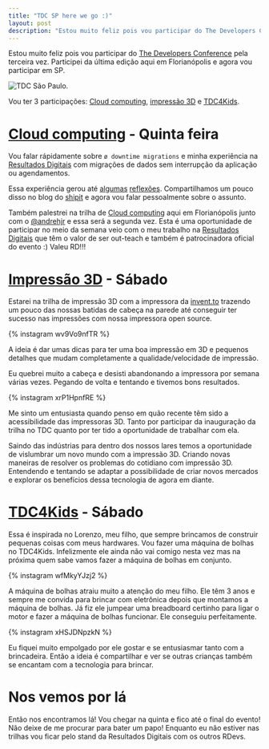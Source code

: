 ```yaml
---
title: "TDC SP here we go :)"
layout: post
description: "Estou muito feliz pois vou participar do The Developers Conference pela terceira vez. Participei da última edição aqui em Florianópolis e agora vou participa..."
---
```

Estou muito feliz pois vou participar do [The Developers Conference](http://thedevelopersconference.com.br) pela terceira vez. Participei da última edição aqui em Florianópolis e agora vou participar em SP.

![TDC São Paulo](http://s3-sa-east-1.amazonaws.com/globalcodesp/tdc/2015/img/banners/share/tdc2015sp-inscricoes-abertas.jpg).

Vou ter 3 participações: [Cloud computing](http://www.thedevelopersconference.com.br/tdc/2015/saopaulo/trilha-cloud-computing), [impressão 3D](http://www.thedevelopersconference.com.br/tdc/2015/saopaulo/trilha-impressao-3d) e [TDC4Kids](http://www.thedevelopersconference.com.br/tdc/2015/saopaulo/tdc4kids).

# [Cloud computing](http://www.thedevelopersconference.com.br/tdc/2015/saopaulo/trilha-cloud-computing) - Quinta feira

Vou falar rápidamente sobre `ø downtime migrations` e minha experiência na [Resultados Digitais](http://resultadosdigitais.com.br) com migrações de dados sem interrupção da aplicação ou agendamentos.

Essa experiência gerou até [algumas](http://shipit.resultadosdigitais.com.br/blog/dicas-para-migracoes-eficientes-com-active-record/) [reflexões](http://shipit.resultadosdigitais.com.br/blog/migrando-com-zero-downtime/). Compartilhamos um pouco disso no blog do [shipit](http://shipit.resultadosdigitais.com.br) e agora vou falar pessoalmente sobre o assunto.

Também palestrei na trilha de [Cloud computing](http://www.thedevelopersconference.com.br/tdc/2015/saopaulo/trilha-cloud-computing) aqui em Florianópolis junto com o [@andrehjr](http://ndr.io) e essa será a segunda vez. Esta é uma oportunidade de participar no meio da semana veio com o meu trabalho na [Resultados Digitais](http://resultadosdigitais.com.br) que têm o valor de ser out-teach e também é patrocinadora oficial do evento :) Valeu RD!!!

# [Impressão 3D](http://www.thedevelopersconference.com.br/tdc/2015/saopaulo/trilha-impressao-3d) - Sábado

Estarei na trilha de impressão 3D com a impressora da [invent.to](http://invent.to) trazendo um pouco das nossas batidas de cabeça na parede até conseguir ter sucesso nas impressões com nossa impressora open source.

{% instagram wv9Vo9nfTR %}

A ideia é dar umas dicas para ter uma boa impressão em 3D e pequenos detalhes que mudam completamente a qualidade/velocidade de impressão.

Eu quebrei muito a cabeça e desisti abandonando a impressora por semana várias vezes. Pegando de volta e tentando e tivemos bons resultados.

{% instagram xrP1HpnfRE %}

Me sinto um entusiasta quando penso em quão recente têm sido a acessibilidade das impressoras 3D. Tanto por participar da inauguração da trilha no TDC quanto por ter tido a oportunidade de trabalhar com ela.

Saindo das indústrias para dentro dos nossos lares temos a oportunidade de vislumbrar um novo mundo com a impressão 3D.  Criando novas maneiras de resolver os problemas do cotidiano com impressão 3D. Entendendo e tentando se adaptar a possibilidade de criar novos mercados e explorar os benefícios dessa tecnologia de agora em diante.


# [TDC4Kids](http://www.thedevelopersconference.com.br/tdc/2015/saopaulo/tdc4kids) - Sábado

Essa é inspirada no Lorenzo, meu filho, que sempre brincamos de construir pequenas coisas com meus hardwares. Vou fazer uma máquina de bolhas no TDC4Kids. Infelizmente ele ainda não vai comigo nesta vez mas na próxima quem sabe vamos fazer a máquina de bolhas em conjunto.

{% instagram wfMkyYJzj2 %}

A máquina de bolhas atraiu muito a atenção do meu filho. Ele têm 3 anos e sempre me convida para brincar com eletrônica depois que montamos a máquina de bolhas. Já fiz ele jumpear uma breadboard certinho para ligar o motor e fazer a máquina de bolhas funcionar. Ele conseguiu perfeitamente.

{% instagram xHSJDNpzkN %}

Eu fiquei muito empolgado por ele gostar e se entusiasmar tanto com a brincadeira. Então a ideia é compartilhar e ver se outras crianças também se encantam com a tecnologia para brincar.

# Nos vemos por lá

Então nos encontramos lá! Vou chegar na quinta e fico até o final do evento! Não deixe de me procurar para bater um papo! Enquanto eu não estiver nas trilhas vou ficar pelo stand da Resultados Digitais com os outros RDevs.